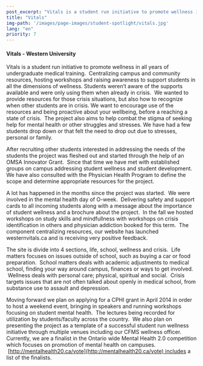 ```yaml
---
post_excerpt: "Vitals is a student run initiative to promote wellness in all years of undergraduate medical training. Centralizing campus and community resources, hosting workshops and raising awareness to support students in all the dimensions of wellness."
title: "Vitals"
img-path: '/images/page-images/student-spotlight/vitals.jpg'
lang: "en"
priority: 7
---
```

#### **Vitals - Western University**

Vitals is a student run initiative to promote wellness in all years of undergraduate medical training.  Centralizing campus and community resources, hosting workshops and raising awareness to support students in all the dimensions of wellness. Students weren’t aware of the supports available and were only using them when already in crisis.  We wanted to provide resources for those crisis situations, but also how to recognize when other students are in crisis. We want to encourage use of the resources and being proactive about your wellbeing, before a reaching a state of crisis.  The project also aims to help combat the stigma of seeking help for mental health or other struggles and stresses. We have had a few students drop down or that felt the need to drop out due to stresses, personal or family.  

After recruiting other students interested in addressing the needs of the students the project was fleshed out and started through the help of an OMSA Innovator Grant.  Since that time we have met with established groups on campus addressing student wellness and student development. We have also consulted with the Physician Health Program to define the scope and determine appropriate resources for the project.

A lot has happened in the months since the project was started.  We were involved in the mental health day of O-week.  Delivering safety and support cards to all incoming students along with a message about the importance of student wellness and a brochure about the project.  In the fall we hosted workshops on study skills and mindfullness with workshops on crisis identification in others and physician addiction booked for this term.  The component centralizing resources, our website has launched westernvitals.ca and is receiving very positive feedback. 

The site is divide into 4 sections, life, school, wellness and crisis.  Life matters focuses on issues outside of school, such as buying a car or food preparation.  School matters deals with academic adjustments to medical school, finding your way around campus, finances or ways to get involved.  Wellness deals with personal care; physical, spiritual and social.  Crisis targets issues that are not often talked about openly in medical school, from substance use to assault and depression. 

Moving forward we plan on applying for a CPHI grant in April 2014 in order to host a weekend event, bringing in speakers and running workshops focusing on student mental health.  The lectures being recorded for utilization by students/faculty across the country.  We also plan on presenting the project as a template of a successful student run wellness initiative through multiple venues including our CFMS wellness officer. Currently, we are a finalist in the Ontario wide Mental Health 2.0 competition which focuses on promotion of mental health on campuses.  [http://mentalhealth20.ca/vote](http://mentalhealth20.ca/vote) includes a list of the finalists.